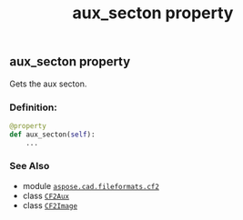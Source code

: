 ﻿---
title: aux_secton property
second_title: Aspose.CAD for Python via .NET API References
description: 
type: docs
weight: 120
url: /aspose.cad.fileformats.cf2/cf2image/aux_secton/
is_root: false
---

## aux_secton property


Gets the aux secton.
### Definition:
```python
@property
def aux_secton(self):
    ...
```

### See Also
* module [`aspose.cad.fileformats.cf2`](../../)
* class [`CF2Aux`](/cad/python-net/aspose.cad.fileformats.cf2/cf2aux)
* class [`CF2Image`](/cad/python-net/aspose.cad.fileformats.cf2/cf2image)
